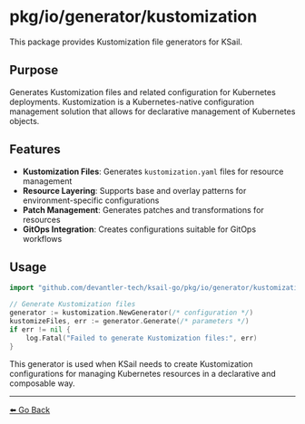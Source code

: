 # pkg/io/generator/kustomization

This package provides Kustomization file generators for KSail.

## Purpose

Generates Kustomization files and related configuration for Kubernetes deployments. Kustomization is a Kubernetes-native configuration management solution that allows for declarative management of Kubernetes objects.

## Features

- **Kustomization Files**: Generates `kustomization.yaml` files for resource management
- **Resource Layering**: Supports base and overlay patterns for environment-specific configurations
- **Patch Management**: Generates patches and transformations for resources
- **GitOps Integration**: Creates configurations suitable for GitOps workflows

## Usage

```go
import "github.com/devantler-tech/ksail-go/pkg/io/generator/kustomization"

// Generate Kustomization files
generator := kustomization.NewGenerator(/* configuration */)
kustomizeFiles, err := generator.Generate(/* parameters */)
if err != nil {
    log.Fatal("Failed to generate Kustomization files:", err)
}
```

This generator is used when KSail needs to create Kustomization configurations for managing Kubernetes resources in a declarative and composable way.

---

[⬅️ Go Back](../README.md)